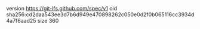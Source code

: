 version https://git-lfs.github.com/spec/v1
oid sha256:cd2daa543ee3d7b6d949e470898262c050e0d2f0b065116cc3934d4a7f6aad25
size 360
